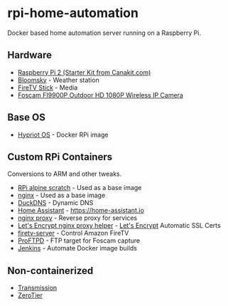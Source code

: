 # rpi-home-automation

Docker based home automation server running on a Raspberry Pi.

## Hardware
* [Raspberry Pi 2 (Starter Kit from Canakit.com)](https://www.canakit.com/raspberry-pi-starter-kit.html)
* [Bloomsky](https://www.bloomsky.com/#product) - Weather station
* [FireTV Stick](https://smile.amazon.com/Amazon-Fire-TV-Stick-Streaming-Media-Player/dp/B00GDQ0RMG/) - Media
* [Foscam FI9900P Outdoor HD 1080P Wireless IP Camera](https://amzn.com/B011US2ADK)

## Base OS
* [Hypriot OS](http://blog.hypriot.com/downloads/) - Docker RPi image

## Custom RPi Containers

Conversions to ARM and other tweaks.

* [RPi alpine scratch](https://github.com/djdefi/rpi-alpine-scratch) - Used as a base image
* [nginx](https://github.com/djdefi/rpi-nginx) - Used as a base image
* [DuckDNS](https://github.com/djdefi/docker-duckdns) - Dynamic DNS
* [Home Assistant](https://github.com/djdefi/docker-rpi-home-assistant) - https://home-assistant.io
* [nginx proxy](https://github.com/djdefi/rpi-nginx-proxy) - Reverse proxy for services
* [Let's Encrypt nginx proxy helper](https://github.com/djdefi/docker-letsencrypt-nginx-proxy-companion) - [Let's Encrypt](https://letsencrypt.org/) Automatic SSL Certs
* [firetv-server](https://github.com/djdefi/rpi-firetvserver) - Control Amazon FireTV
* [ProFTPD](https://github.com/djdefi/rpi-docker-proftpd) - FTP target for Foscam capture
* [Jenkins](https://github.com/djdefi/rpi-jenkins) - Automate Docker image builds

## Non-containerized

* [Transmission](https://github.com/transmission/transmission)
* [ZeroTier](https://github.com/zerotier/ZeroTierOne)
